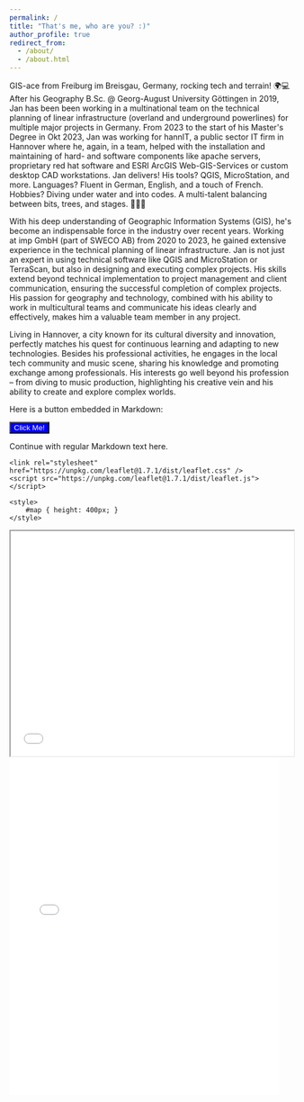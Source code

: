 ```yaml
---
permalink: /
title: "That's me, who are you? :)"
author_profile: true
redirect_from: 
  - /about/
  - /about.html
---
```



GIS-ace from Freiburg im Breisgau, Germany, rocking tech and terrain! 🌍💻 
After his Geography B.Sc. @ Georg-August University Göttingen in 2019, Jan has been been working in a multinational team on the technical planning of linear infrastructure (overland and underground powerlines) for multiple major projects in Germany. From 2023 to the start of his Master's Degree in Okt 2023, Jan was working for hannIT, a public sector IT firm in Hannover where he, again, in a team, helped with the installation and maintaining of hard- and software components like apache servers, proprietary red hat software and ESRI ArcGIS Web-GIS-Services or custom desktop CAD workstations. Jan delivers! His tools? QGIS, MicroStation, and more. Languages? Fluent in German, English, and a touch of French. Hobbies? Diving under water and into codes. A multi-talent balancing between bits, trees, and stages. 🚀🌳🎤

With his deep understanding of Geographic Information Systems (GIS), he's become an indispensable force in the industry over recent years. Working at imp GmbH (part of SWECO AB) from 2020 to 2023, he gained extensive experience in the technical planning of linear infrastructure. Jan is not just an expert in using technical software like QGIS and MicroStation or TerraScan, but also in designing and executing complex projects. His skills extend beyond technical implementation to project management and client communication, ensuring the successful completion of complex projects. His passion for geography and technology, combined with his ability to work in multicultural teams and communicate his ideas clearly and effectively, makes him a valuable team member in any project.

Living in Hannover, a city known for its cultural diversity and innovation, perfectly matches his quest for continuous learning and adapting to new technologies. Besides his professional activities, he engages in the local tech community and music scene, sharing his knowledge and promoting exchange among professionals. His interests go well beyond his profession – from diving to music production, highlighting his creative vein and his ability to create and explore complex worlds.

Here is a button embedded in Markdown:

<button style="background-color: blue; color: white;">Click Me!</button>

Continue with regular Markdown text here.

<!DOCTYPE html>
<html>
<head>
    <title>Leaflet Map with Markers</title>
    <meta charset="utf-8" />
    <meta name="viewport" content="width=device-width, initial-scale=1.0">

    <link rel="stylesheet" href="https://unpkg.com/leaflet@1.7.1/dist/leaflet.css" />
    <script src="https://unpkg.com/leaflet@1.7.1/dist/leaflet.js"></script>

    <style>
        #map { height: 400px; }
    </style>
</head>
<body>

<div id="map"></div>

<script>
    var map = L.map('map').setView([52.37052, 9.73322], 6); // Set view to a center point between the two cities

    L.tileLayer('https://{s}.tile.openstreetmap.org/{z}/{x}/{y}.png', {
        attribution: '&copy; <a href="https://www.openstreetmap.org/copyright">OpenStreetMap</a> contributors'
    }).addTo(map);

    // Marker for Hannover
    L.marker([52.37052, 9.73322]).addTo(map)
        .bindPopup('<b>Hannover</b>');

    // Marker for Freiburg im Breisgau
    L.marker([47.99901, 7.8421]).addTo(map)
        .bindPopup('<b>Freiburg im Breisgau</b>');
</script>

</body>
</html>


<iframe src="map.html" width="100%" height="400"></iframe>




<iframe src="/talkmap/map.html" height="600" width="480" style="border:none;"></iframe>

